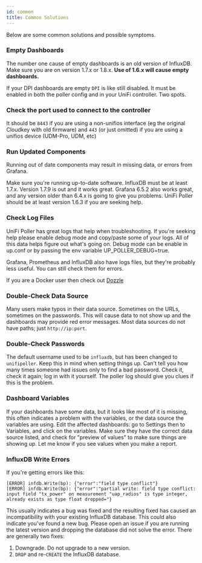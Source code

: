 ```yaml
---
id: common
title: Common Solutions
---
```


Below are some common solutions and possible symptoms.

### Empty Dashboards

The number one cause of empty dashboards is an old version of InfluxDB.
Make sure you are on version 1.7.x or 1.8.x. **Use of 1.6.x will cause empty dashboards.**

If your DPI dashboards are empty `DPI` is like still disabled.
It must be enabled in both the poller config and in your UniFi controller. Two spots.

### Check the port used to connect to the controller

It should be `8443` if you are using a non-unifios interface (eg the original Cloudkey with
  old firmware) and `443` (or just omitted) if you are using a unifios device (UDM-Pro, UDM, etc)

### Run Updated Components

Running out of date components may result in missing data, or errors from Grafana.

Make sure you're running up-to-date software. InfluxDB must be at least 1.7.x.
Version 1.7.9 is out and it works great. Grafana 6.5.2 also works great,
and any version older than 6.4.x is going to give you problems.
UniFi Poller should be at least version 1.6.3 if you are seeking help.

### Check Log Files

UniFi Poller has great logs that help when troubleshooting.
If you're seeking help please enable debug mode and copy/paste some of your logs.
All of this data helps figure out what's going on.
Debug mode can be enable in up.conf or by passing the env variable UP_POLLER_DEBUG=true.

Grafana, Prometheus and InfluxDB also have logs files, but they're probably less useful.
You can still check them for errors.

If you are a Docker user then check out [Dozzle](https://dozzle.dev/)

### Double-Check Data Source

Many users make typos in their data source. Sometimes on the URLs, sometimes on the passwords.
This will cause data to not show up and the dashboards may provide red error messages.
 Most data sources do not have paths; just `http://ip:port`.

### Double-Check Passwords

The default username used to be `influxdb`, but has been changed to `unifipoller`.
Keep this in mind when setting things up. Can't tell you how many times someone had
issues only to find a bad password. Check it, check it again; log in with it yourself.
The poller log should give you clues if this is the problem.

### Dashboard Variables

If your dashboards have some data, but it looks like most of it is missing,
this often indicates a problem with the variables, or the data source the variables are using.
Edit the affected dashboards: go to Settings then to Variables, and click on the variables.
Make sure they have the correct data source listed, and check for "preview of values" to
make sure things are showing up. Let me know if you see values when you make a report.

### InfluxDB Write Errors

If you're getting errors like this:

```none
[ERROR] infdb.Write(bp): {"error":"field type conflict"}
[ERROR] infdb.Write(bp): {"error":"partial write: field type conflict: input field "tx_power" on measurement "uap_radios" is type integer, already exists as type float dropped="}
```

This usually indicates a bug was fixed and the resulting fixed has caused an incompatibility
with your existing InfluxDB database. This could also indicate you've found a new bug.
Please open an issue if you are running the latest version and dropping the database
did not solve the error. There are generally two fixes:

1. Downgrade. Do not upgrade to a new version.
1. `DROP` and re-`CREATE` the InfluxDB database.
